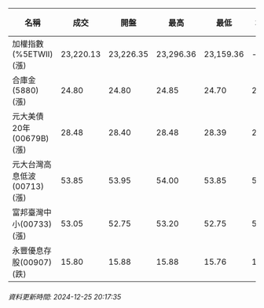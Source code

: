 | 名稱 | 成交 | 開盤 | 最高 | 最低 | 均價 | 成交金額(億) | 昨收 | 漲跌幅 | 漲跌 | 總量 | 昨量 | 振幅 |
| -------- | -------- | -------- | -------- |-------- | -------- | -------- |-------- |-------- |-------- | -------- | -------- |-------- |
|加權指數(%5ETWII) (漲)|23,220.13|23,226.35|23,296.36|23,159.36|-|3,063.75|23,120.24|0.43%|99.89|5,890,776|0|0.59%|
|合庫金(5880) (漲)|24.80|24.80|24.85|24.70|24.78|0.962|24.70|0.40%|0.10|3,883|5,978|0.61%|
|元大美債20年(00679B) (漲)|28.48|28.40|28.48|28.39|28.45|6.80|28.38|0.35%|0.10|23,917|50,470|0.32%|
|元大台灣高息低波(00713) (漲)|53.85|53.95|54.00|53.85|53.90|3.07|53.75|0.19%|0.10|5,697|5,977|0.28%|
|富邦臺灣中小(00733) (漲)|53.05|52.75|53.20|52.75|52.98|0.333|52.50|1.05%|0.55|628|601|0.86%|
|永豐優息存股(00907) (跌)|15.80|15.88|15.88|15.76|15.79|0.326|15.85|0.32%|0.05|2,065|3,333|0.76%|
###### 資料更新時間: 2024-12-25 20:17:35